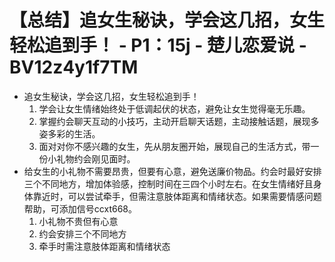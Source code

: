 # 【总结】追女生秘诀，学会这几招，女生轻松追到手！ - P1：15j - 楚儿恋爱说 - BV12z4y1f7TM

-   追女生秘诀，学会这几招，女生轻松追到手！
    1.  学会让女生情绪始终处于低调起伏的状态，避免让女生觉得毫无乐趣。
    2.  掌握约会聊天互动的小技巧，主动开启聊天话题，主动接触话题，展现多姿多彩的生活。
    3.  面对对你不感兴趣的女生，先从朋友圈开始，展现自己的生活方式，带一份小礼物约会刚见面时。
-   给女生的小礼物不需要昂贵，但要有心意，避免送廉价物品。约会时最好安排三个不同地方，增加体验感，控制时间在三四个小时左右。在女生情绪好且身体靠近时，可以尝试牵手，但需注意肢体距离和情绪状态。如果需要情感问题帮助，可添加信号ccxt668。 
    1.  小礼物不贵但有心意
    2.  约会安排三个不同地方
    3.  牵手时需注意肢体距离和情绪状态